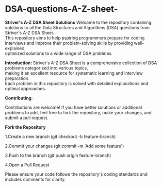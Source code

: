 # DSA-questions-A-Z-sheet-
**Striver's A-Z DSA Sheet Solutions**
Welcome to the repository containing solutions to all the Data Structures and Algorithms (DSA) questions from Striver's A-Z DSA Sheet.  
This repository aims to help aspiring programmers prepare for coding interviews and improve their problem-solving skills by providing well-explained,  
optimized solutions to a wide range of DSA problems.  

__Introduction:__
Striver's A-Z DSA Sheet is a comprehensive collection of DSA problems categorized into various topics,   
making it an excellent resource for systematic learning and interview preparation.   
Each problem in this repository is solved with detailed explanations and optimal approaches.  

__Contributing:__

Contributions are welcome! If you have better solutions or additional problems to add, feel free to fork the repository, make your changes, and submit a pull request.

__Fork the Repository__

1.Create a new branch (git checkout -b feature-branch)

2.Commit your changes (git commit -m 'Add some feature')

3.Push to the branch (git push origin feature-branch)

4.Open a Pull Request

Please ensure your code follows the repository's coding standards and includes comments for clarity.
